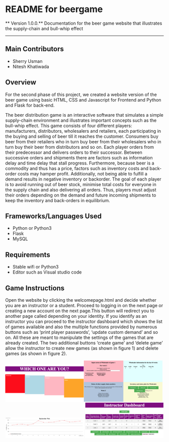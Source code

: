 # README for beergame

** Version 1.0.0.**
Documentation for the beer game website that illustrates the supply-chain and bull-whip effect

---

## Main Contributors

- Sherry Usman
- Nitesh Khatiwada

## Overview

For the second phase of this project, we created a website version of the beer game using basic HTML, CSS and Javascript for Frontend and Python and Flask for back-end.

The beer distribution game is an interactive software that simulates a simple supply-chain environment and illustrates important concepts such as the bull-whip effect.
This game consists of four different players: manufacturers, distributors, wholesalers and retailers, each participating in the buying and selling of beer till it reaches the customer. Consumers buy beer from their retailers who in turn buy beer from their wholesalers who in turn buy their beer from distributors and so on. Each player orders from their predecessor and delivers orders to their successor. Between successive orders and shipments there are factors such as information delay and time delay that stall progress. Furthermore, because beer is a commodity and thus has a price, factors such as inventory costs and back-order costs may hamper profit. Additionally, not being able to fulfill a demand results in negative inventory or backorder. The goal of each player is to avoid running out of beer stock, minimise total costs for everyone in the supply chain and also delivering all orders. Thus, players must adjust their orders depending on the demand and future incoming shipments to keep the inventory and back-orders in equilibrium.

## Frameworks/Languages Used

- Python or Python3
- Flask
- MySQL

## Requirements

- Stable wifi or Python3
- Editor such as Visual studio code

## Game Instructions

Open the website by clicking the welcomepage.html and decide whether you are an instructor or a student. Proceed to logging in on the next page or creating a new account on the next page.This button will redirect you to another page called depending on your identity. If you identify as an instructor you can proceed to the instructor dashboard which shows the list of games available and also the multiple functions provided by numerous buttons such as ‘print player passwords’, ‘update custom demand’ and so on. All these are meant to manipulate the settings of the games that are already created. The two additional buttons ‘create game’ and ‘delete game’ allow the instructor to create new games (as shown in figure 1) and delete games (as shown in figure 2).

<img src="/screenshots/screenshot1.png" width="250"><img src="/screenshots/screenshot2.png" width="250"><img src="/screenshots/screenshot3.png" width="250"> <img src="/screenshots/screenshot4.png" width="250">
